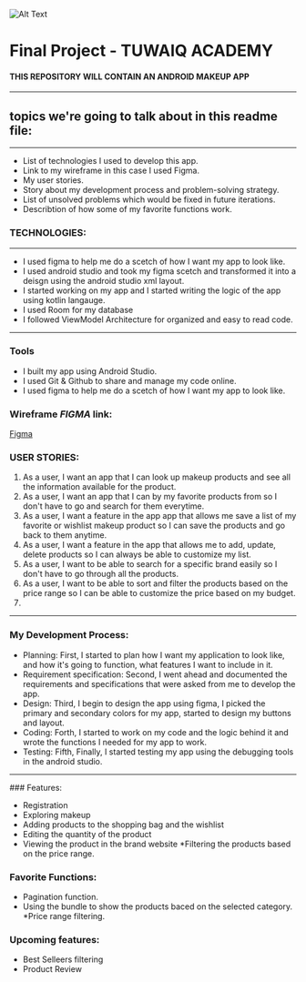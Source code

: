 ![Alt Text](https://camo.githubusercontent.com/37ca472e2afb74974a0314d89af8f470422a79582bed0d188f9927777230195d/68747470733a2f2f6c61756e63682e73612f6173736574732f696d616765732f6c6f676f732f7475776169712d61636164656d792d6c6f676f2e737667)

# Final Project - TUWAIQ ACADEMY


#### **THIS REPOSITORY WILL CONTAIN AN ANDROID MAKEUP APP**

<hr>

## topics we're going to talk about in this readme file:

<hr>

* List of technologies I  used to develop this app.
* Link to my wireframe in this case I used Figma.
* My user stories.
* Story about my development process and problem-solving strategy.
* List of unsolved problems which would be fixed in future iterations.
* Describtion of how some of my favorite functions work.


### TECHNOLOGIES:

<hr>

* I used figma to help me do a scetch of how I want my app to look like.
* I used android studio and took my figma scetch and transformed it into a deisgn using the android studio xml layout.
* I started working on my app and I started writing the logic of the app using kotlin langauge. 
* I used Room for my database 
* I followed ViewModel Architecture for organized and easy to read code.

<hr>

### Tools
* I built my app using Android Studio.
* I used Git & Github to share and manage my code online.
* I used figma to help me do a scetch of how I want my app to look like.



### Wireframe _**FIGMA**_ link:



[Figma](https://www.figma.com/file/Kf32j46MFkNkG3QPYDD8yL/Untitled?node-id=15%3A139)



### USER STORIES:

1. As a user, I want an app that I can look up makeup products and see all the information available for the product.
2. As a user, I want an app that I can by my favorite products from so I don't have to go and search for them everytime.
3. As a user, I want a feature in the app app that allows me save a list of my favorite or wishlist makeup product so I can save the products and go back to them anytime.
4. As a user, I want a feature in the app that allows me to add, update, delete products so I can always be able to customize my list.
5. As a user, I want to be able to search for a specific brand easily so I don't have to go through all the products.
6. As a user, I want to be able to sort and filter the products based on the price range so I can be able to customize the price based on my budget.
7.


<hr>



### My Development Process:
 
 * Planning: First, I started to plan how I want my application to look like, and how it's going to function, what features I want to include in it.
 * Requirement specification: Second, I went ahead and documented the requirements and specifications that were asked from me to develop the app.
 * Design: Third, I begin to design the app using figma, I picked the primary and secondary colors for my app, started to design my buttons and layout.
 * Coding: Forth, I started to work on my code and the logic behind it and wrote the functions I needed for my app to work.
 * Testing: Fifth, Finally, I started  testing my app using the debugging tools in the android studio.


<hr>
### Features:

* Registration
* Exploring makeup
* Adding products to the shopping bag and the wishlist
* Editing the quantity of the product
* Viewing the product in the brand website
*Filtering the products based on the price range.


### Favorite Functions:

* Pagination function.
* Using the bundle to show the products baced on the selected category.
*Price range filtering.


### Upcoming features:
* Best Selleers filtering
* Product Review


